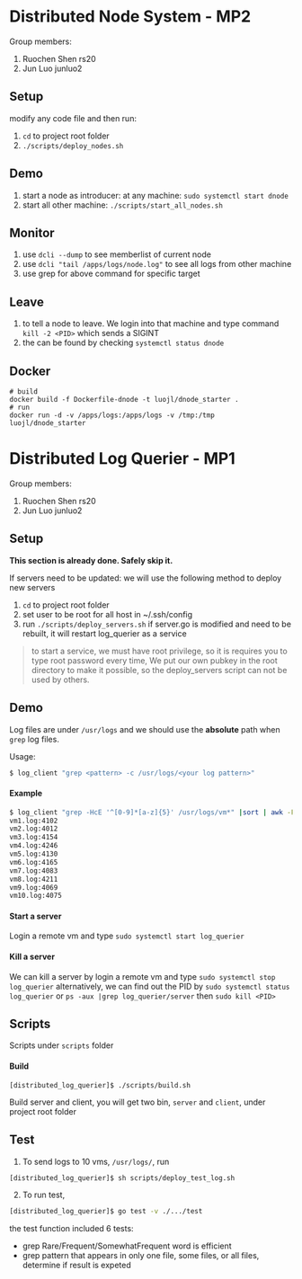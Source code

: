# Distributed Node System - MP2

Group members:
1. Ruochen Shen   rs20
2. Jun Luo        junluo2

## Setup
modify any code file and then run:
1. `cd` to project root folder
2. `./scripts/deploy_nodes.sh`

## Demo
1. start a node as introducer: at any machine: `sudo systemctl start dnode`
2. start all other machine: `./scripts/start_all_nodes.sh`

## Monitor
1. use `dcli --dump` to see memberlist of current node
2. use `dcli "tail /apps/logs/node.log"` to see all logs from other machine
3. use grep for above command for specific target

## Leave
 1. to tell a node to leave. We login into that machine and type command `kill -2 <PID>` which sends a SIGINT
 2. the <PID> can be found by checking `systemctl status dnode`

## Docker

```shell
# build
docker build -f Dockerfile-dnode -t luojl/dnode_starter .
# run
docker run -d -v /apps/logs:/apps/logs -v /tmp:/tmp luojl/dnode_starter
```

# Distributed Log Querier - MP1

Group members:
1. Ruochen Shen   rs20
2. Jun Luo        junluo2

## Setup
**This section is already done. Safely skip it.**

If servers need to be updated: we will use the following method to deploy new servers
1. `cd` to project root folder
2. set user to be root for all host in ~/.ssh/config
3. run `./scripts/deploy_servers.sh` if server.go is modified and need to be rebuilt, it will restart log_querier as a service
> to start a service, we must have root privilege, so it is requires you to type root password every time,
> We put our own pubkey in the root directory to make it possible, so the deploy_servers script can not be used by others.

## Demo

Log files are under `/usr/logs` and we should use the **absolute** path when `grep` log files.

Usage:
```bash
$ log_client "grep <pattern> -c /usr/logs/<your log pattern>"
```

#### Example 

```bash
$ log_client "grep -HcE '^[0-9]*[a-z]{5}' /usr/logs/vm*" |sort | awk -F '/' '{print $4}'
vm1.log:4102
vm2.log:4012
vm3.log:4154
vm4.log:4246
vm5.log:4130
vm6.log:4165
vm7.log:4083
vm8.log:4211
vm9.log:4069
vm10.log:4075
```

#### Start a server

Login a remote vm and type `sudo systemctl start log_querier`

#### Kill a server

We can kill a server by login a remote vm and type `sudo systemctl stop log_querier`
alternatively, we can find out the PID by `sudo systemctl status log_querier` or `ps -aux |grep log_querier/server`
then `sudo kill <PID>`


## Scripts

Scripts under `scripts` folder

#### Build

```
[distributed_log_querier]$ ./scripts/build.sh
```

Build server and client, you will get two bin, `server` and `client`, under project root folder


## Test

1. To send logs to 10 vms, `/usr/logs/`, run 
```bash
[distributed_log_querier]$ sh scripts/deploy_test_log.sh
```
2. To run test, 
```bash
[distributed_log_querier]$ go test -v ./.../test
```

the test function included 6 tests:  
- grep Rare/Frequent/SomewhatFrequent word is efficient
- grep pattern that appears in only one file, some files, or all files, determine if result is expeted
